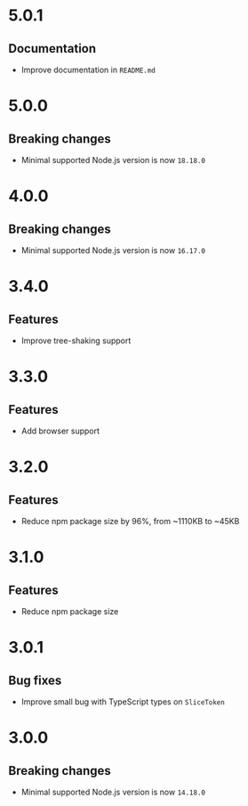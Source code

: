 # 5.0.1

## Documentation

- Improve documentation in `README.md`

# 5.0.0

## Breaking changes

- Minimal supported Node.js version is now `18.18.0`

# 4.0.0

## Breaking changes

- Minimal supported Node.js version is now `16.17.0`

# 3.4.0

## Features

- Improve tree-shaking support

# 3.3.0

## Features

- Add browser support

# 3.2.0

## Features

- Reduce npm package size by 96%, from ~1110KB to ~45KB

# 3.1.0

## Features

- Reduce npm package size

# 3.0.1

## Bug fixes

- Improve small bug with TypeScript types on `SliceToken`

# 3.0.0

## Breaking changes

- Minimal supported Node.js version is now `14.18.0`
